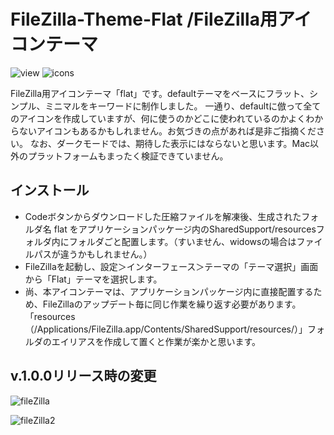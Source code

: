 # FileZilla-Theme-Flat /FileZilla用アイコンテーマ
![view](https://user-images.githubusercontent.com/96756270/226233107-4ddcf5c7-c2ab-4d8b-8148-6386ca44f434.jpg)
![icons](https://user-images.githubusercontent.com/96756270/227248639-b731d04c-02ef-4f36-b81f-ecb0bfdcdeca.jpg)

FileZilla用アイコンテーマ「flat」です。defaultテーマをベースにフラット、シンプル、ミニマルをキーワードに制作しました。
一通り、defaultに倣って全てのアイコンを作成していますが、何に使うのかどこに使われているのかよくわからないアイコンもあるかもしれません。お気づきの点があれば是非ご指摘ください。
なお、ダークモードでは、期待した表示にはならないと思います。Mac以外のプラットフォームもまったく検証できていません。

## インストール
* Codeボタンからダウンロードした圧縮ファイルを解凍後、生成されたフォルダ名 flat をアプリケーションパッケージ内のSharedSupport/resourcesフォルダ内にフォルダごと配置します。（すいません、widowsの場合はファイルパスが違うかもしれません。）
* FileZillaを起動し、設定＞インターフェース＞テーマの「テーマ選択」画面から「Flat」テーマを選択します。
* 尚、本アイコンテーマは、アプリケーションパッケージ内に直接配置するため、FileZillaのアップデート毎に同じ作業を繰り返す必要があります。「resources（/Applications/FileZilla.app/Contents/SharedSupport/resources/）」フォルダのエイリアスを作成して置くと作業が楽かと思います。


## v.1.0.0リリース時の変更
![fileZilla](https://github.com/user-attachments/assets/98b35413-99d6-439e-8616-241d7d0bf2b6)

![fileZilla2](https://github.com/user-attachments/assets/ee3bfb05-51a4-41b5-af21-f8af7ec9e002)
